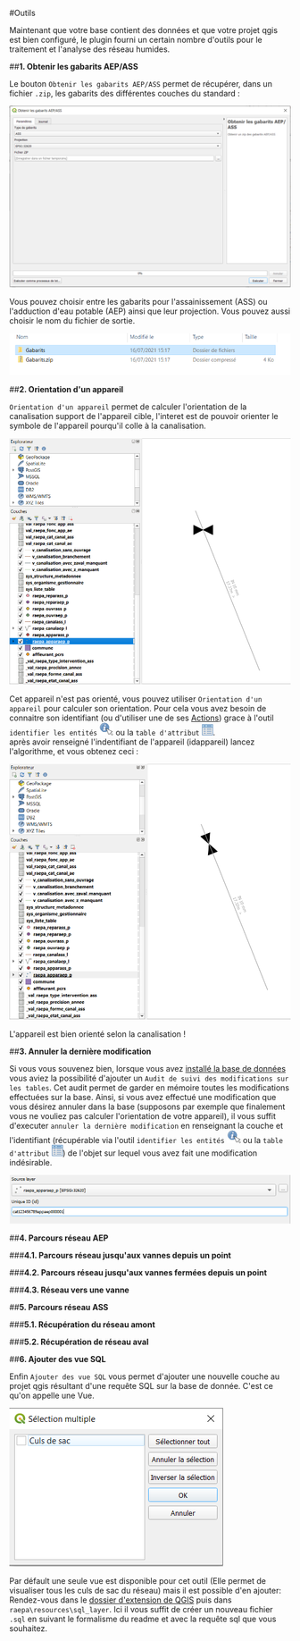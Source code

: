 #Outils

Maintenant que votre base contient des données et que votre projet qgis est bien configuré, 
le plugin fourni un certain nombre d'outils pour le traitement et l'analyse des réseau humides. 

##__1. Obtenir les gabarits AEP/ASS__

Le bouton `Obtenir les gabarits AEP/ASS` permet de récupérer, dans un fichier `.zip`, les gabarits des différentes couches du standard :

![Process Gabarits](../media/Obt_gabarits.png)

Vous pouvez choisir entre les gabarits pour l'assainissement (ASS) ou l'adduction d'eau potable (AEP) ainsi que leur projection.
Vous pouvez aussi choisir le nom du fichier de sortie.

![résultat](../media/resultat_gabarits.PNG)

##__2. Orientation d'un appareil__

`Orientation d'un appareil` permet de calculer l'orientation de la canalisation support de l'appareil cible, l'interet est de pouvoir orienter
le symbole de l'appareil pourqu'il colle à la canalisation.

![appareil non orienté](../media/app_NO.png)

Cet appareil n'est pas orienté, vous pouvez utiliser `Orientation d'un appareil` pour calculer son orientation.
Pour cela vous avez besoin de connaitre son identifiant (ou d'utiliser une de ses [Actions](../Actions/)) grace à l'outil 
`identifier les entités` ![icone outil](../media/Icone_id_data.png) ou la `table d'attribut` ![icone table](../media/Icone_table.png).
<br/> après avoir renseigné l'indentifiant de l'appareil (idappareil) lancez l'algorithme, et vous obtenez ceci :

![appareil non orienté](../media/app_O.png)

L'appareil est bien orienté selon la canalisation !

##__3. Annuler la dernière modification__

Si vous vous souvenez bien, lorsque vous avez [installé la base de données](../Config/#12-installation-de-la-base) vous aviez la possibilité d'ajouter un
`Audit de suivi des modifications sur les tables`. Cet audit permet de garder en mémoire toutes les modifications effectuées sur la base.
Ainsi, si vous avez effectué une modification que vous désirez annuler dans la base (supposons par exemple que finalement vous ne vouliez pas calculer 
l'orientation de votre appareil), il vous suffit d'executer `annuler la dernière modification`
en renseignant la couche et l'identifiant (récupérable via l'outil `identifier les entités` ![icone outil](../media/Icone_id_data.png) ou la
`table d'attribut` ![icone table](../media/Icone_table.png)) de l'objet sur lequel vous avez fait une modification indésirable.

![annuler modification](../media/Annuler_modif.png)

##__4. Parcours réseau AEP__

###__4.1. Parcours réseau jusqu'aux vannes depuis un point__

###__4.2. Parcours réseau jusqu'aux vannes fermées depuis un point__

###__4.3. Réseau vers une vanne__

##__5. Parcours réseau ASS__

###__5.1. Récupération du réseau amont__

###__5.2. Récupération de réseau aval__

##__6. Ajouter des vue SQL__

Enfin `Ajouter des vue SQL` vous permet d'ajouter une nouvelle couche au projet qgis résultant d'une requête SQL sur la base de donnée. 
C'est ce qu'on appelle une Vue. 

![Vues SQL](../media/Vue_sql.png)

Par défault une seule vue est disponible pour cet outil (Elle permet de visualiser tous les culs de sac du réseau) mais il est possible d'en ajouter:
<br/>Rendez-vous dans le [dossier d'extension de QGIS](https://docs.qgis.org/3.10/fr/docs/user_manual/plugins/plugins.html) puis dans `raepa\resources\sql_layer`.
Ici il vous suffit de créer un nouveau fichier `.sql` en suivant le formalisme du readme et avec la requête sql que vous souhaitez.